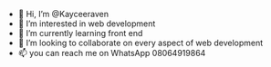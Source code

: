- 👋 Hi, I’m @Kayceeraven
- 👀 I’m interested in web development 
- 🌱 I’m currently learning front end
- 💞️ I’m looking to collaborate on every aspect of web development 
- 📫 you can reach me on WhatsApp 08064919864

<!---
Kayceeraven/Kayceeraven is a ✨ special ✨ repository because its `README.md` (this file) appears on your GitHub profile.
You can click the Preview link to take a look at your changes.
--->
